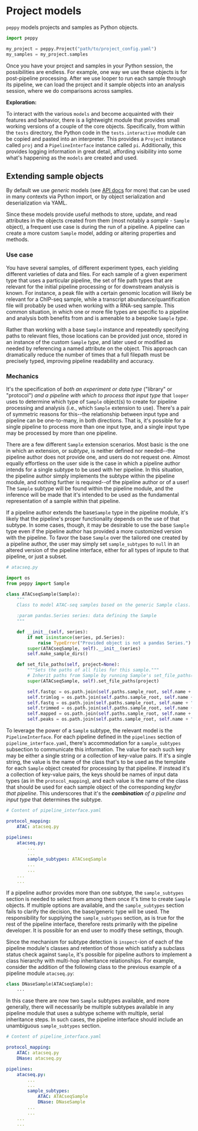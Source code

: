 # Project models

`peppy` models projects and samples as Python objects.

```python
import peppy

my_project = peppy.Project("path/to/project_config.yaml")
my_samples = my_project.samples
```

Once you have your project and samples in your Python session, the possibilities are endless. For example, one way we use these objects is for post-pipeline processing. After we use looper to run each sample through its pipeline, we can load the project and it sample objects into an analysis session, where we do comparisons across samples.

**Exploration:**

To interact with the various `models` and become acquainted with their
features and behavior, there is a lightweight module that provides small
working versions of a couple of the core objects. Specifically, from
within the `tests` directory, the Python code in the `tests.interactive`
module can be copied and pasted into an interpreter. This provides a
`Project` instance called `proj` and a `PipelineInterface` instance
called `pi`. Additionally, this provides logging information in great detail,
affording visibility into some what's happening as the `models` are created
and used.


## Extending sample objects

By default we use *generic* models (see [API docs](autodoc_build/peppy.md) for more) that can be used in many contexts 
via Python import, or by object serialization and deserialization via YAML.

Since these models provide useful methods to store, update, and read attributes in the objects created from them 
(most notably a *sample* - `Sample` object), a frequent use case is during the run of a pipeline. 
A pipeline can create a more custom `Sample` model, adding or altering properties and methods.

### Use case

You have several samples, of different experiment types,
each yielding different varieties of data and files. For each sample of a given
experiment type that uses a particular pipeline, the set of file path types
that are relevant for the initial pipeline processing or for downstream
analysis is known. For instance, a peak file with a certain genomic location
will likely be relevant for a ChIP-seq sample, while a transcript
abundance/quantification file will probably be used when working with a RNA-seq
sample. This common situation, in which one or more file types are specific
to a pipeline and analysis both benefits from and is amenable to a bespoke
`Sample` *type*. 

Rather than working with a base `Sample` instance and
repeatedly specifying paths to relevant files, those locations can be provided
just once, stored in an instance of the custom `Sample` *type*, and later
used or modified as needed by referencing a named attribute on the object.
This approach can dramatically reduce the number of times that a full filepath
must be precisely typed, improving pipeline readability and accuracy.

### Mechanics

It's the specification of *both an experiment or data type* ("library" or
"protocol") *and a pipeline with which to process that input type* that
`looper` uses to determine which type of `Sample` object(s) to create for
pipeline processing and analysis (i.e., which `Sample` extension to use).
There's a pair of symmetric reasons for this--the relationship between input
type and pipeline can be one-to-many, in both directions. That is, it's
possible for a single pipeline to process more than one input type, and a
single input type may be processed by more than one pipeline.

There are a few different `Sample` extension scenarios. Most basic is the
one in which an extension, or *subtype*, is neither defined nor needed--the
pipeline author does not provide one, and users do not request one. Almost
equally effortless on the user side is the case in which a pipeline author
intends for a single subtype to be used with her pipeline. In this situation,
the pipeline author simply implements the subtype within the pipeline module,
and nothing further is required--of the pipeline author or of a user! The
`Sample` subtype will be found within the pipeline module, and the inference
will be made that it's intended to be used as the fundamental representation
of a sample within that pipeline. 

If a pipeline author extends the base`Sample` type in the pipeline module, it's 
likely that the pipeline's proper functionality depends on the use of that subtype. 
In some cases, though, it may be desirable to use the base `Sample` type even if 
the pipeline author has provided a more customized version with the pipeline. 
To favor the base `Sample` over the tailored one created by a pipeline author, 
the user may simply set `sample_subtypes` to `null` in an altered version of the pipeline
interface, either for all types of inpute to that pipeline, or just a subset. 


```python
# atacseq.py

import os
from peppy import Sample

class ATACseqSample(Sample):
    """
    Class to model ATAC-seq samples based on the generic Sample class.

    :param pandas.Series series: data defining the Sample
    """

    def __init__(self, series):
        if not isinstance(series, pd.Series):
            raise TypeError("Provided object is not a pandas Series.")
        super(ATACseqSample, self).__init__(series)
        self.make_sample_dirs()

    def set_file_paths(self, project=None):
        """Sets the paths of all files for this sample."""
        # Inherit paths from Sample by running Sample's set_file_paths()
        super(ATACseqSample, self).set_file_paths(project)

        self.fastqc = os.path.join(self.paths.sample_root, self.name + ".fastqc.zip")
        self.trimlog = os.path.join(self.paths.sample_root, self.name + ".trimlog.txt")
        self.fastq = os.path.join(self.paths.sample_root, self.name + ".fastq")
        self.trimmed = os.path.join(self.paths.sample_root, self.name + ".trimmed.fastq")
        self.mapped = os.path.join(self.paths.sample_root, self.name + ".bowtie2.bam")
        self.peaks = os.path.join(self.paths.sample_root, self.name + "_peaks.bed")
```


To leverage the power of a `Sample` subtype, the relevant model is the
`PipelineInterface`. For each pipeline defined in the `pipelines` section
of `pipeline_interface.yaml`, there's accommodation for a `sample_subtypes`
subsection to communicate this information. The value for each such key may be
either a single string or a collection of key-value pairs. If it's a single
string, the value is the name of the class that's to be used as the template
for each `Sample` object created for processing by that pipeline. If instead
it's a collection of key-value pairs, the keys should be names of input data
types (as in the `protocol_mapping`), and each value is the name of the class
that should be used for each sample object of the corresponding key*for that
pipeline*. This underscores that it's the ***combination** of a pipeline and input
type* that determines the subtype.


```yaml
# Content of pipeline_interface.yaml

protocol_mapping:
    ATAC: atacseq.py

pipelines:
    atacseq.py:
        ...
        ...
        sample_subtypes: ATACseqSample
        ...
        ...
    ...
    ...
```


If a pipeline author provides more than one subtype, the `sample_subtypes`
section is needed to select from among them once it's time to create
`Sample` objects. If multiple options are available, and the
`sample_subtypes` section fails to clarify the decision, the base/generic
type will be used. The responsibility for supplying the `sample_subtypes`
section, as is true for the rest of the pipeline interface, therefore rests
primarily with the pipeline developer. It is possible for an end user to
modify these settings, though.

Since the mechanism for subtype detection is `inspect`-ion of each of the
pipeline module's classes and retention of those which satisfy a subclass
status check against `Sample`, it's possible for pipeline authors to
implement a class hierarchy with multi-hop inheritance relationships. For
example, consider the addition of the following class to the previous example
of a pipeline module `atacseq.py`:


```python
class DNaseSample(ATACseqSample):
    ...
```

In this case there are now two `Sample` subtypes available, and more
generally, there will necessarily be multiple subtypes available in any
pipeline module that uses a subtype scheme with multiple, serial inheritance
steps. In such cases, the pipeline interface should include an unambiguous
`sample_subtypes` section.


```yaml
# Content of pipeline_interface.yaml

protocol_mapping:
    ATAC: atacseq.py
    DNase: atacseq.py

pipelines:
    atacseq.py:
        ...
        ...
        sample_subtypes:
            ATAC: ATACseqSample
            DNase: DNaseSample
        ...
        ...
    ...
    ...
```